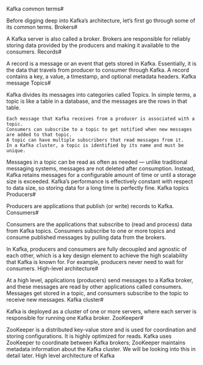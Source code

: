 Kafka common terms#

Before digging deep into Kafka’s architecture, let’s first go through some of its common terms.
Brokers#

A Kafka server is also called a broker. Brokers are responsible for reliably storing data provided by the producers and making it available to the consumers.
Records#

A record is a message or an event that gets stored in Kafka. Essentially, it is the data that travels from producer to consumer through Kafka. A record contains a key, a value, a timestamp, and optional metadata headers.
Kafka message
Topics#

Kafka divides its messages into categories called Topics. In simple terms, a topic is like a table in a database, and the messages are the rows in that table.

    Each message that Kafka receives from a producer is associated with a topic.
    Consumers can subscribe to a topic to get notified when new messages are added to that topic.
    A topic can have multiple subscribers that read messages from it.
    In a Kafka cluster, a topic is identified by its name and must be unique.

Messages in a topic can be read as often as needed — unlike traditional messaging systems, messages are not deleted after consumption. Instead, Kafka retains messages for a configurable amount of time or until a storage size is exceeded. Kafka’s performance is effectively constant with respect to data size, so storing data for a long time is perfectly fine.
Kafka topics
Producers#

Producers are applications that publish (or write) records to Kafka.
Consumers#

Consumers are the applications that subscribe to (read and process) data from Kafka topics. Consumers subscribe to one or more topics and consume published messages by pulling data from the brokers.

In Kafka, producers and consumers are fully decoupled and agnostic of each other, which is a key design element to achieve the high scalability that Kafka is known for. For example, producers never need to wait for consumers.
High-level architecture#

At a high level, applications (producers) send messages to a Kafka broker, and these messages are read by other applications called consumers. Messages get stored in a topic, and consumers subscribe to the topic to receive new messages.
Kafka cluster#

Kafka is deployed as a cluster of one or more servers, where each server is responsible for running one Kafka broker.
ZooKeeper#

ZooKeeper is a distributed key-value store and is used for coordination and storing configurations. It is highly optimized for reads. Kafka uses ZooKeeper to coordinate between Kafka brokers; ZooKeeper maintains metadata information about the Kafka cluster. We will be looking into this in detail later.
High level architecture of Kafka

